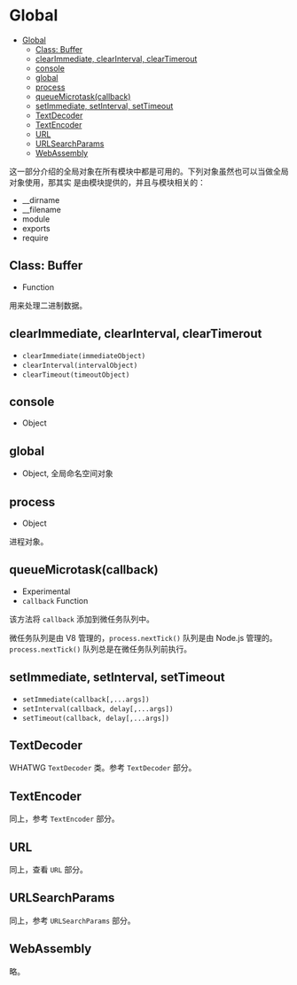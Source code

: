 # Global

<!-- TOC -->

- [Global](#global)
  - [Class: Buffer](#class-buffer)
  - [clearImmediate, clearInterval, clearTimerout](#clearimmediate-clearinterval-cleartimerout)
  - [console](#console)
  - [global](#global)
  - [process](#process)
  - [queueMicrotask(callback)](#queuemicrotaskcallback)
  - [setImmediate, setInterval, setTimeout](#setimmediate-setinterval-settimeout)
  - [TextDecoder](#textdecoder)
  - [TextEncoder](#textencoder)
  - [URL](#url)
  - [URLSearchParams](#urlsearchparams)
  - [WebAssembly](#webassembly)

<!-- /TOC -->

这一部分介绍的全局对象在所有模块中都是可用的。下列对象虽然也可以当做全局对象使用，那其实
是由模块提供的，并且与模块相关的：    

+ __dirname
+ __filename
+ module
+ exports
+ require

## Class: Buffer

+ Function

用来处理二进制数据。    

## clearImmediate, clearInterval, clearTimerout

+ `clearImmediate(immediateObject)`
+ `clearInterval(intervalObject)`
+ `clearTimeout(timeoutObject)`    

## console

+ Object

## global

+ Object, 全局命名空间对象

## process

+ Object

进程对象。   

## queueMicrotask(callback)

+ Experimental
+ `callback` Function

该方法将 `callback` 添加到微任务队列中。    

微任务队列是由 V8 管理的，`process.nextTick()` 队列是由 Node.js 管理的。`process.nextTick()`
队列总是在微任务队列前执行。    

## setImmediate, setInterval, setTimeout

+ `setImmediate(callback[,...args])`
+ `setInterval(callback, delay[,...args])`
+ `setTimeout(callback, delay[,...args])`

## TextDecoder

WHATWG `TextDecoder` 类。参考 `TextDecoder` 部分。   

## TextEncoder

同上，参考 `TextEncoder` 部分。   

## URL

同上，查看 `URL` 部分。   

## URLSearchParams

同上，参考 `URLSearchParams` 部分。   

## WebAssembly

略。   


